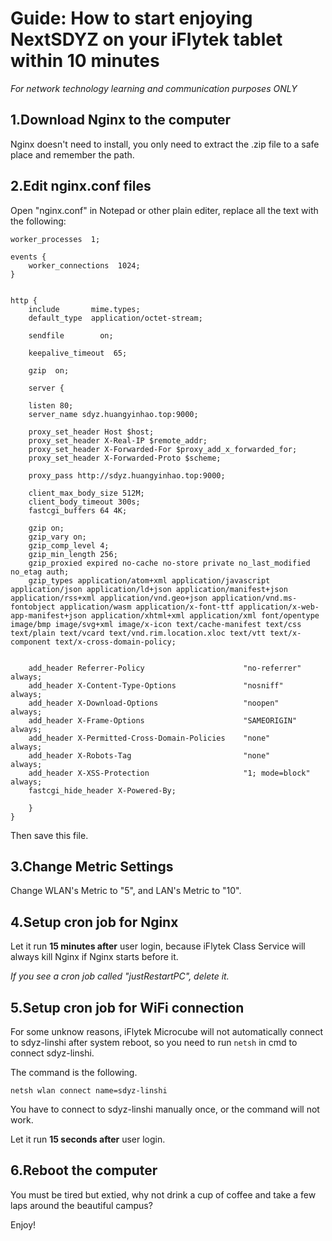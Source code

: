 # Guide: How to start enjoying NextSDYZ on your iFlytek tablet within 10 minutes
*For network technology learning and communication purposes ONLY*

## 1.Download Nginx to the computer
Nginx doesn't need to install, you only need to extract the .zip file to a safe place and remember the path.

## 2.Edit nginx.conf files
Open "nginx.conf" in Notepad or other plain editer, replace all the text with the following:

``` 
worker_processes  1;

events {
    worker_connections  1024;
}


http {
    include       mime.types;
    default_type  application/octet-stream;

    sendfile        on;

    keepalive_timeout  65;

    gzip  on;

    server {

    listen 80;
    server_name sdyz.huangyinhao.top:9000;

    proxy_set_header Host $host;
    proxy_set_header X-Real-IP $remote_addr;
    proxy_set_header X-Forwarded-For $proxy_add_x_forwarded_for;
    proxy_set_header X-Forwarded-Proto $scheme;

    proxy_pass http://sdyz.huangyinhao.top:9000;

    client_max_body_size 512M;
    client_body_timeout 300s;
    fastcgi_buffers 64 4K;

    gzip on;
    gzip_vary on;
    gzip_comp_level 4;
    gzip_min_length 256;
    gzip_proxied expired no-cache no-store private no_last_modified no_etag auth;
    gzip_types application/atom+xml application/javascript application/json application/ld+json application/manifest+json application/rss+xml application/vnd.geo+json application/vnd.ms-fontobject application/wasm application/x-font-ttf application/x-web-app-manifest+json application/xhtml+xml application/xml font/opentype image/bmp image/svg+xml image/x-icon text/cache-manifest text/css text/plain text/vcard text/vnd.rim.location.xloc text/vtt text/x-component text/x-cross-domain-policy;


    add_header Referrer-Policy                      "no-referrer"   always;
    add_header X-Content-Type-Options               "nosniff"       always;
    add_header X-Download-Options                   "noopen"        always;
    add_header X-Frame-Options                      "SAMEORIGIN"    always;
    add_header X-Permitted-Cross-Domain-Policies    "none"          always;
    add_header X-Robots-Tag                         "none"          always;
    add_header X-XSS-Protection                     "1; mode=block" always;
    fastcgi_hide_header X-Powered-By;

    }
}
```

Then save this file.

## 3.Change Metric Settings
Change WLAN's Metric to "5", and LAN's Metric to "10".

## 4.Setup cron job for Nginx
Let it run **15 minutes after** user login, because iFlytek Class Service will always kill Nginx if Nginx starts before it.

*If you see a cron job called "justRestartPC", delete it.*

## 5.Setup cron job for WiFi connection
For some unknow reasons, iFlytek Microcube will not automatically connect to sdyz-linshi after system reboot, so you need to run `netsh` in cmd to connect sdyz-linshi.

The command is the following.
```
netsh wlan connect name=sdyz-linshi
```
You have to connect to sdyz-linshi manually once, or the command will not work.

Let it run **15 seconds after** user login.

## 6.Reboot the computer
You must be tired but extied, why not drink a cup of coffee and take a few laps around the beautiful campus? 

Enjoy!
